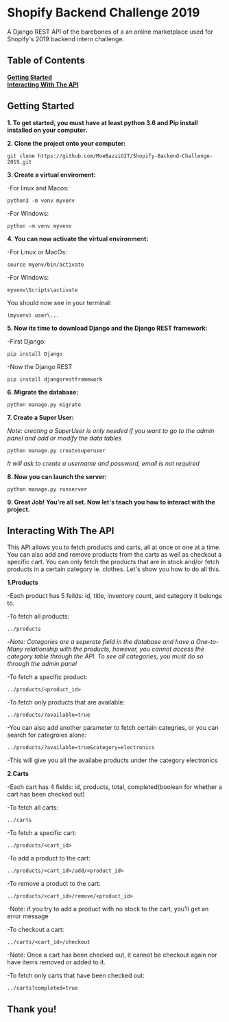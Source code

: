 # Shopify Backend Challenge 2019
A Django REST API of the barebones of a an online marketplace used for Shopify's 2019 backend intern challenge.

## Table of Contents
**[Getting Started](#Getting-Started)** <br>
**[Interacting With The API](#Interacting-With-The-API)**

## Getting Started
**1. To get started, you must have at least python 3.6 and Pip install installed on your computer.**

**2. Clone the project onto your computer:**

```
git clone https://github.com/MoeBazziGIT/Shopify-Backend-Challenge-2019.git
```

**3. Create a virtual enviroment:**

  -For linux and Macos:
```
python3 -m venv myvenv
```

  -For Windows:
```
python -m venv myvenv
```

**4. You can now activate the virtual environment:** 

-For Linux or MacOs:
```
source myenv/bin/activate
```

-For Windows:
```
myvenv\Scripts\activate
```

You should now see in your terminal:
```
(myvenv) user\...
```

**5. Now its time to download Django and the Django REST framework:**

-First Django:
```
pip install Django
```
-Now the Django REST
```
pip install djangorestframework
```

**6. Migrate the database:**
```
python manage.py migrate
```

**7. Create a Super User:**

*Note: creating a SuperUser is only needed if you want to go to the admin panel and add or modify the data tables*

```
python manage.py createsuperuser
```
   *It will ask to create a username and password, email is not required*

**8. Now you can launch the server:**
```
python manage.py runserver
```
**9. Great Job! You're all set. Now let's teach you how to interact with the project.**

## Interacting With The API

This API allows you to fetch products and carts, all at once or one at a time. You can also add and remove products from the carts as well as checkout a specific cart. You can only fetch the products that are in stock and/or fetch products in a certain category ie. clothes. Let's show you how to do all this.

**1.Products**

-Each product has 5 feilds: id, title, inventory count, and category it belongs to.


-To fetch all products:
```
../products
```

-*Note: Categories are a seperate field in the database and have a One-to-Many relationship with the products, however, you cannot access the category table through the API. To see all categories, you must do so through the admin panel*

-To fetch a specific product:
```
../products/<product_id>
```

-To fetch only products that are available:
```
../products/?available=true
```

-You can also add another parameter to fetch certain categries, or you can search for categroies alone:
```
../products/?available=true&category=electronics
```

-This will give you all the availabe products under the category electronics

**2.Carts**

-Each cart has 4 fields: id, products, total, completed(boolean for whether a cart has been checked out)

-To fetch all carts:

```
../carts
```

-To fetch a specific cart:
```
../products/<cart_id>
```

-To add a product to the cart:
```
../products/<cart_id>/add/<product_id>

```

-To remove a product to the cart:
```
../products/<cart_id>/remove/<product_id>

```

-Note: if you try to add a product with no stock to the cart, you'll get an error message


-To checkout a cart:

```
../carts/<cart_id>/checkout
```
-Note: Once a cart has been checked out, it cannot be checkout again nor have items removed or added to it. 


-To fetch only carts that have been checked out:
```
../carts?completed=true
```

## Thank you!


